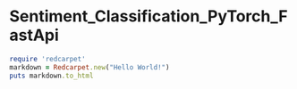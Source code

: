 # Sentiment_Classification_PyTorch_FastApi
 
```ruby
require 'redcarpet'
markdown = Redcarpet.new("Hello World!")
puts markdown.to_html
```